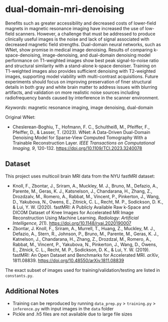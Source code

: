 # dual-domain-mri-denoising

Benefits such as greater accessibility and decreased costs of lower-field magnets in magnetic resonance imaging have increased the use of low-field scanners. However, a challenge that must be addressed to produce clinically useful images is the noise and lack of signal associated with decreased magnetic field strengths. Dual-domain neural networks, such as WNet, show promise in medical image denoising. Results of comparing k-space-denoising, image-denoising, and dual-domain denoising model performance on T1-weighted images show best peak signal-to-noise ratio and structural similarity with a stand-alone k-space denoiser. Training on T1-weighted images also provides sufficient denoising with T2-weighted images, supporting model viability with multi-contrast acquisitions. Future experiments should focus on improving preservation of finer structural details in both gray and white brain matter to address issues with blurring artifacts, and validation on more realistic noise sources including radiofrequency bands caused by interference in the scanner environment.

*Keywords*: magnetic resonance imaging, image denoising, dual-domain 

Original WNet:
- Cheslerean-Boghiu, T., Hofmann, F. C., Schultheiß, M., Pfeiffer, F., Pfeiffer, D., & Lasser, T. (2023). 
WNet: A Data-Driven Dual-Domain Denoising Model for Sparse-View Computed Tomography With a Trainable Reconstruction Layer. *IEEE Transactions on Computational Imaging, 9*, 120-132. https://doi.org/10.1109/TCI.2023.3240078 

## Dataset

This project uses multicoil brain MRI data from the NYU fastMRI dataset:

- Knoll, F., Zbontar, J., Sriram, A., Muckley, M. J., Bruno, M., Defazio, A., Parente, M., Geras, K. J., Katsnelson, J., Chandarana, H., Zhang, Z., Drozdzalv, M., Romero, A., Rabbat, M., Vincent, P., Pinkerton, J., Wang, D., Yakubova, N., Owens, E., Zitnick, C. L., Recht, M. P., Sodickson, D. K., & Lui, Y. W. (2020). fastMRI: A Publicly Available Raw k-Space and DICOM Dataset of Knee Images for Accelerated MR Image Reconstruction Using Machine Learning. *Radiology: Artificial Intelligence, 2*(1). https://doi.org/10.1148/ryai.2020190007 
- Zbontar, J. Knoll, F., Sriram, A., Murrell, T., Huang, Z., Muckley, M. J., Defazio, A., Stern, R., Johnson, P., Bruno, M., Parente, M., Geras, K. J., Katnelson, J., Chandarana, H., Zhang, Z., Drozdzal, M., Romero, A., Rabbat, M., Vincent, P., Yakubova, N., Pinkerton, J., Wang, D., Owens, E., Zitnick, C. L., Recht, M. P., Sodickson, D. K., & Lui, Y. W. (2019). fastMRI: An Open Dataset and Benchmarks for Accelerated MRI. *arXiv*, 1811.08839. https://doi.org/10.48550/arXiv.1811.08839 

The exact subset of images used for training/validation/testing are listed in `constants.py`.

## Additional Notes
- Training can be reproduced by running `data_prep.py` > `training.py` > `inference.py` with input images in the `data` folder
- Pickle and .h5 files are not available due to large file sizes